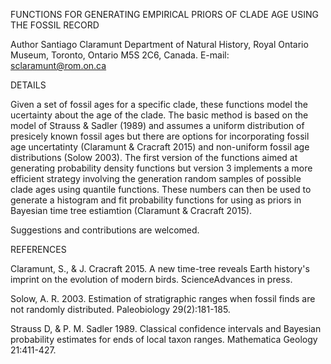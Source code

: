 FUNCTIONS FOR GENERATING EMPIRICAL PRIORS OF CLADE AGE USING THE FOSSIL RECORD

Author
Santiago Claramunt
Department of Natural History, Royal Ontario Museum, Toronto, Ontario M5S 2C6, Canada.
E-mail: sclaramunt@rom.on.ca


DETAILS

Given a set of fossil ages for a specific clade, these functions model the ucertainty about the age of the clade. The basic method is based on the model of Strauss & Sadler (1989) and assumes a uniform distribution of presicely known fossil ages but there are options for incorporating fossil age uncertatinty (Claramunt & Cracraft 2015) and non-uniform fossil age distributions (Solow 2003). The first version of the functions aimed at generating probability density functions but version 3 implements a more efficient strategy involving the generation random samples of possible clade ages using quantile functions. These numbers can then be used to generate a histogram and fit probability functions for using as priors in Bayesian time tree estiamtion (Claramunt & Cracraft 2015).

Suggestions and contributions are welcomed.


REFERENCES

Claramunt, S., & J. Cracraft 2015. A new time-tree reveals Earth history's imprint on the evolution of modern birds. ScienceAdvances in press.

Solow, A. R. 2003. Estimation of stratigraphic ranges when fossil finds are not randomly distributed. Paleobiology 29(2):181-185.

Strauss D, & P. M. Sadler 1989. Classical confidence intervals and Bayesian probability estimates for ends of local taxon ranges. Mathematica Geology 21:411-427.
